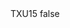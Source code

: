 <?xml version="1.0" encoding="UTF-8"?>
<CustomMetadata xmlns="http://soap.sforce.com/2006/04/metadata">
    <label>TXU15</label>
    <protected>false</protected>
</CustomMetadata>
